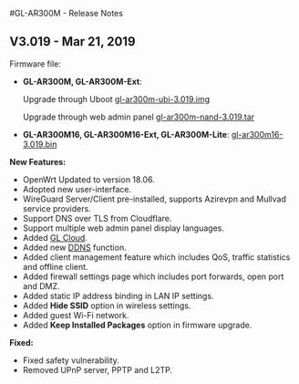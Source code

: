 #GL-AR300M - Release Notes



## V3.019 - Mar 21, 2019

Firmware file:

- **GL-AR300M, GL-AR300M-Ext**:

  Upgrade through Uboot [gl-ar300m-ubi-3.019.img](https://s3.us-east-2.amazonaws.com/download.gl-inet.com/firmware/ar300m/nand/v1/gl-ar300m-ubi-3.019.img)

  Upgrade through web admin panel [gl-ar300m-nand-3.019.tar](https://s3.us-east-2.amazonaws.com/download.gl-inet.com/firmware/ar300m/nand/v1/gl-ar300m-nand-3.019.tar)

- **GL-AR300M16, GL-AR300M16-Ext, GL-AR300M-Lite**: [gl-ar300m16-3.019.bin](https://s3.us-east-2.amazonaws.com/download.gl-inet.com/firmware/ar300m/v1/gl-ar300m16-3.019.bin)



**New Features:**

- OpenWrt Updated to version 18.06.
- Adopted new user-interface.
- WireGuard Server/Client pre-installed, supports Azirevpn and Mullvad service providers.
- Support DNS over TLS from Cloudflare.
- Support multiple web admin panel display languages.
- Added [GL Cloud](https://docs.gl-inet.com/en/3/app/cloud/).
- Added new [DDNS](https://docs.gl-inet.com/en/3/app/ddns/) function.
- Added client management feature which includes QoS, traffic statistics and offline client.
- Added firewall settings page which includes port forwards, open port and DMZ.
- Added static IP address binding in LAN IP settings.
- Added **Hide SSID** option in wireless settings.
- Added guest Wi-Fi network.
- Added **Keep Installed Packages** option in firmware upgrade.

**Fixed:**

- Fixed safety vulnerability.
- Removed UPnP server, PPTP and L2TP.



